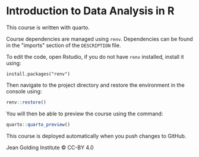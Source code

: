 # Introduction to Data Analysis in R

This course is written with quarto.

Course dependencies are managed
using `renv`. Dependencies can
be found in the "imports" section
of the `DESCRIPTION` file.

To edit the code, open Rstudio, if you do not have `renv` installed, install it using:

`install.packages("renv")`

Then navigate to the project directory and restore the environment
in the console using:

```r
renv::restore()
```

You will then be able to preview the 
course using the command:

```r
quarto::quarto_preview()
```

This course is deployed automatically when you push changes to GitHub.

Jean Golding Institute © CC-BY 4.0